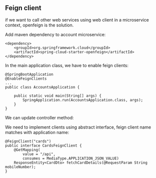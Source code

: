 ## Feign client

if we want to call other web services using web client in a microservice context, 
openfeign is the solution. 

Add maven dependency to account microservice: 

    <dependency>
        <groupId>org.springframework.cloud</groupId>
        <artifactId>spring-cloud-starter-openfeign</artifactId>
    </dependency>

In the main application class, we have to enable feign clients:

    @SpringBootApplication
    @EnableFeignClients
    ...
    public class AccountsApplication {
    
        public static void main(String[] args) {
            SpringApplication.run(AccountsApplication.class, args);
        }
    }


We can update controller method: 



We need to implement clients using abstract interface, feign client name matches with application name: 

    @FeignClient("cards")
    public interface CardsFeignClient {
        @GetMapping(
            value = "/api",
            consumes = MediaType.APPLICATION_JSON_VALUE)
        ResponseEntity<CardDto> fetchCardDetails(@RequestParam String mobileNumber);
    }